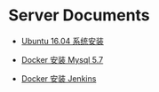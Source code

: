 # Server Documents

- [Ubuntu 16.04 系统安装](os/ubuntu/16.04/index.md)

- [Docker 安装 Mysql 5.7](docker/mysql/5.7/安装.md)

- [Docker 安装 Jenkins](docker/jenkins/index.md)